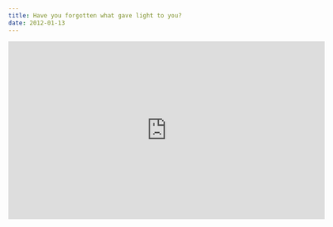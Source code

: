 ```yaml
---
title: Have you forgotten what gave light to you?
date: 2012-01-13
---
```

<iframe width="640" height="360" src="https://player.vimeo.com/video/35019058" frameborder="0" webkitallowfullscreen mozallowfullscreen allowfullscreen></iframe>

  
